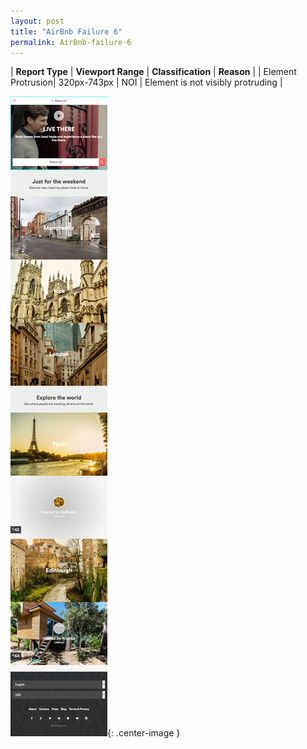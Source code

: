 ```yaml
---
layout: post
title: "AirBnb Failure 6"
permalink: AirBnb-failure-6
---
```

| **Report Type** | **Viewport Range** | **Classification** | **Reason** |
| Element Protrusion| 320px-743px | NOI | Element is not visibly protruding | 

![Screenshot of the fault](../assets/images/AirBnb/fault6/overflow-Width531.png){: .center-image }